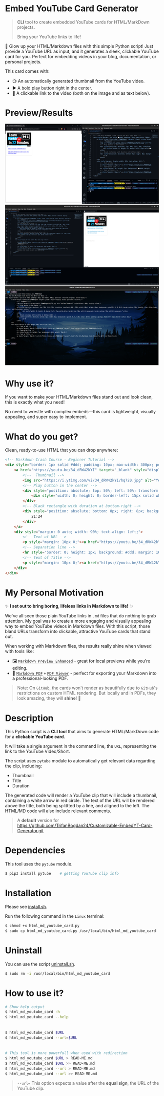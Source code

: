 # Embed YouTube Card Generator

> **CLI** tool to create embedded YouTube cards for HTML/MarkDown projects.
>
> Bring your YouTube links to life!

🚀 Glow up your HTML/Markdown files with this simple Python script!
Just provide a YouTube URL as input, and it generates a sleek, clickable YouTube card for you.
Perfect for embedding videos in your blog, documentation, or personal projects.

This card comes with:

- 📺 An automatically generated thumbnail from the YouTube video.
- ▶️ A bold play button right in the center.
- 🔗 A clickable link to the video (both on the image and as text below).


# Preview/Results

![img](Images/img-01.png)
![img](Images/img-02.png)
![img](Images/img-03.png)



# Why use it?


If you want to make your HTML/Markdown files stand out and look clean,
this is exactly what you need!

No need to wrestle with complex embeds—this card is lightweight, visually appealing, and super easy to implement.



# What do you get?

Clean, ready-to-use HTML that you can drop anywhere:

```html
<!-- Markdown Crash Course - Beginner Tutorial -->
<div style="border: 1px solid #ddd; padding: 10px; max-width: 300px; position: relative; display: inline-block;">
	<a href="https://youtu.be/34_dRW42kYI" target="_blank" style="display: block; position: relative;">
		<!--  Thumbnail -->
		<img src="https://i.ytimg.com/vi/34_dRW42kYI/hq720.jpg" alt="YouTube Thumbnail" style="width: 100%; display: block;">
		<!-- Play button in the center -->
		<div style="position: absolute; top: 50%; left: 50%; transform: translate(-50%, -50%); width: 60px; height: 60px; background: rgba(255, 0, 0, 0.8); border-radius: 50%; display: flex; align-items: center; justify-content: center;">
			<div style="width: 0; height: 0; border-left: 15px solid white; border-top: 10px solid transparent; border-bottom: 10px solid transparent;"></div>
		</div>
		<!-- Black rectangle with duration at bottom-right -->
        <div style="position: absolute; bottom: 8px; right: 8px; background: rgba(0, 0, 0, 0.8); color: white; padding: 2px 6px; font-size: 12px; border-radius: 3px;">
			21:24
		</div>
	</a>
	<div style="margin: 0 auto; width: 90%; text-align: left;">
		<!-- Text of URL -->
		<p style="margin: 10px 0;"><a href="https://youtu.be/34_dRW42kYI" target="_blank">https://youtu.be/34_dRW42kYI</a></p>
		<!-- Separation line -->
		<hr style="border: 0; height: 1px; background: #ddd; margin: 10px 0;">
		<!-- Text of Title -->
		<p style="margin: 10px 0;"><a href="https://youtu.be/34_dRW42kYI" target="_blank">Markdown Crash Course - Beginner Tutorial</a></p>
	</div>
</div>

```



# My Personal Motivation

✨ **I set out to bring boring, lifeless links in Markdown to life!** ✨

We've all seen those plain YouTube links in `.md` files that do nothing to grab attention.
My goal was to create a more engaging and visually appealing way to embed YouTube videos in Markdown files. With this script, those bland URLs transform into clickable, attractive YouTube cards that stand out.

When working with Markdown files, the results really shine when viewed with tools like:

- 🖼️ [`Markdown Preview Enhanced`](https://marketplace.visualstudio.com/items?itemName=shd101wyy.markdown-preview-enhanced) - great for local previews while you're editing.
- 📄 [`Markdown PDF`](https://marketplace.visualstudio.com/items?itemName=yzane.markdown-pdf) `+` [`PDF Viewer`](https://marketplace.visualstudio.com/items?itemName=tomoki1207.pdf) - perfect for exporting your Markdown into a professional-looking PDF.

> Note: On `GitHub`, the cards won't render as beautifully
> due to `GitHub`'s restrictions on custom HTML rendering.
> But locally and in PDFs, they look amazing, they will **shine**! 🌟



# Description

This Python script is a **CLI tool**
that aims to generate HTML/MarkDown code
for a **clickable YouTube card**.


It will take a single argument in the command line,
the `URL`, representing the link to the YouTube Video/Short.


The script uses `pytube` module to automatically get
relevant data regarding the clip, including:
- Thumbnail
- Title
- Duration



The generated code will render a YouTube clip that will include a thumbnail,
containing a white arrow in red circle.
The text of the URL will be rendered above the title, both being splittted by a line,
and aligned to the left.
The HTML/MD code will also include relevant comments.


> A **default** version for <https://github.com/TrifanBogdan24/Customizable-EmbedYT-Card-Generator.git>



# Dependencies

This tool uses the `pytube` module.


```bash
$ pip3 install pytube    # getting YouTube clip info
```



# Installation


Please see [install.sh](install.sh).


Run the following command in the `Linux` terminal:
```bash
$ chmod +x html_md_youtube_card.py
$ sudo cp html_md_youtube_card.py /usr/local/bin/html_md_youtube_card
```



# Uninstall

You can use the script [uninstall.sh](uninstall.sh).


```bash
$ sudo rm -i /usr/local/bin/html_md_youtube_card
```


# How to use it?

```bash
# Show help output
$ html_md_youtube_card -h
$ html_md_youtube_card --help


$ html_md_youtube_card $URL 
$ html_md_youtube_card --url=$URL


# This tool is more powerfull when used with redirection
$ html_md_youtube_card $URL > READ-ME.md
$ html_md_youtube_card $URL >> READ-ME.md
$ html_md_youtube_card --url > READ-ME.md
$ html_md_youtube_card --url >> READ-ME.md
```


> `--url=`
> This option expects a value after the **equal sign**,
> the URL of the YouTube clip.
